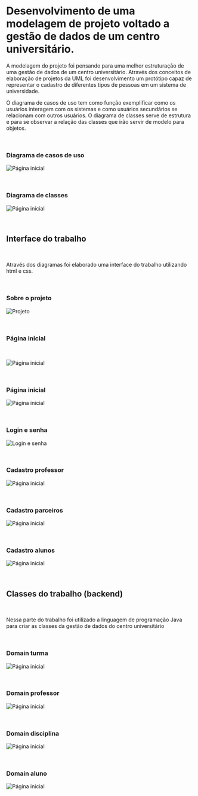 # Desenvolvimento de uma modelagem de projeto voltado a gestão de dados de um centro universitário. 

A modelagem do projeto foi pensando para uma melhor estruturação de uma gestão de dados de um centro universitário. Através dos conceitos de elaboração de projetos da UML foi desenvolvimento um protótipo capaz de representar o cadastro de diferentes tipos de pessoas em um sistema de universidade.

O diagrama de casos de uso tem como função exemplificar como os usuários interagem com os sistemas e como usuários secundários se relacionam com outros usuários. O diagrama de classes serve de estrutura e para se observar a relação das classes que irão servir de modelo
para objetos. 


&nbsp;


### Diagrama de casos de uso

![Página inicial](Imagens/Diagrama-de-casos-de-uso.png)


&nbsp;


### Diagrama de classes

![Página inicial](Imagens/Diagrama-de-classes.png)


&nbsp;


## Interface do trabalho

&nbsp;


Através dos diagramas foi elaborado uma interface do trabalho utilizando html e css.

&nbsp;


### Sobre o projeto

![Projeto](Imagens/Sobre-o-projeto.png)

&nbsp;


### Página inicial

&nbsp;


![Página inicial](Imagens/Página-inicial.png)

&nbsp;


### Página inicial

![Página inicial](Imagens/Página-inicial-2.png)

&nbsp;


### Login e senha

![Login e senha](Imagens/Login-e-senha.png)

&nbsp;


### Cadastro professor

![Página inicial](Imagens/Cadastro-professor.png)

&nbsp;


### Cadastro parceiros

![Página inicial](Imagens/Cadastro-parceiros.png)

&nbsp;


### Cadastro alunos

![Página inicial](Imagens/Cadastro-alunos.png)

&nbsp;

## Classes do trabalho (backend)

&nbsp;

Nessa parte do trabalho foi utilizado a linguagem de programação Java para criar as classes da gestão de dados do centro universitário

&nbsp;


### Domain turma

![Página inicial](Imagens/Domain-turma.jpeg)

&nbsp;


### Domain professor

![Página inicial](Imagens/Domain-professor.jpeg)

&nbsp;


### Domain disciplina

![Página inicial](Imagens/Domain-disciplina.jpeg)

&nbsp;


### Domain aluno

![Página inicial](Imagens/Domain-aluno.jpeg)



